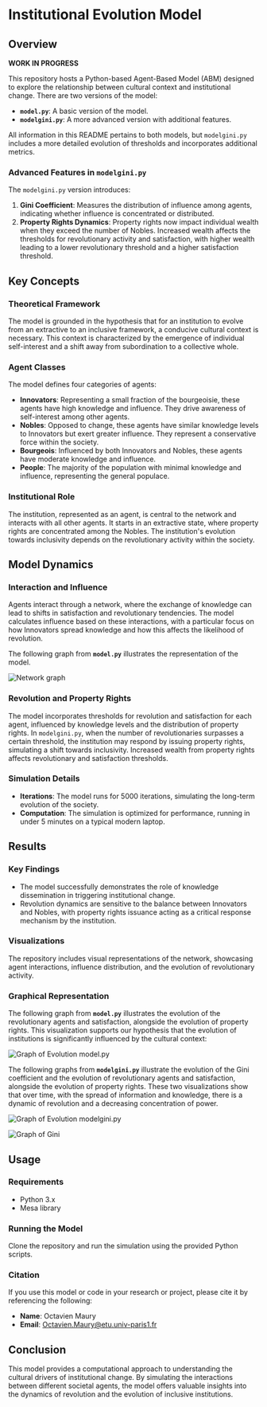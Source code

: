 # Institutional Evolution Model

## Overview

**WORK IN PROGRESS**

This repository hosts a Python-based Agent-Based Model (ABM) designed to explore the relationship between cultural context and institutional change. There are two versions of the model:

- **`model.py`**: A basic version of the model.
- **`modelgini.py`**: A more advanced version with additional features.

All information in this README pertains to both models, but `modelgini.py` includes a more detailed evolution of thresholds and incorporates additional metrics.

### Advanced Features in `modelgini.py`
The `modelgini.py` version introduces:
1. **Gini Coefficient**: Measures the distribution of influence among agents, indicating whether influence is concentrated or distributed.
2. **Property Rights Dynamics**: Property rights now impact individual wealth when they exceed the number of Nobles. Increased wealth affects the thresholds for revolutionary activity and satisfaction, with higher wealth leading to a lower revolutionary threshold and a higher satisfaction threshold.

## Key Concepts

### Theoretical Framework
The model is grounded in the hypothesis that for an institution to evolve from an extractive to an inclusive framework, a conducive cultural context is necessary. This context is characterized by the emergence of individual self-interest and a shift away from subordination to a collective whole.

### Agent Classes
The model defines four categories of agents:
- **Innovators**: Representing a small fraction of the bourgeoisie, these agents have high knowledge and influence. They drive awareness of self-interest among other agents.
- **Nobles**: Opposed to change, these agents have similar knowledge levels to Innovators but exert greater influence. They represent a conservative force within the society.
- **Bourgeois**: Influenced by both Innovators and Nobles, these agents have moderate knowledge and influence.
- **People**: The majority of the population with minimal knowledge and influence, representing the general populace.

### Institutional Role
The institution, represented as an agent, is central to the network and interacts with all other agents. It starts in an extractive state, where property rights are concentrated among the Nobles. The institution's evolution towards inclusivity depends on the revolutionary activity within the society.

## Model Dynamics

### Interaction and Influence
Agents interact through a network, where the exchange of knowledge can lead to shifts in satisfaction and revolutionary tendencies. The model calculates influence based on these interactions, with a particular focus on how Innovators spread knowledge and how this affects the likelihood of revolution.

The following graph from **`model.py`** illustrates the representation of the model.

![Network graph](Results/newplot-4.png)

### Revolution and Property Rights
The model incorporates thresholds for revolution and satisfaction for each agent, influenced by knowledge levels and the distribution of property rights. In `modelgini.py`, when the number of revolutionaries surpasses a certain threshold, the institution may respond by issuing property rights, simulating a shift towards inclusivity. Increased wealth from property rights affects revolutionary and satisfaction thresholds.

### Simulation Details
- **Iterations**: The model runs for 5000 iterations, simulating the long-term evolution of the society.
- **Computation**: The simulation is optimized for performance, running in under 5 minutes on a typical modern laptop.

## Results

### Key Findings
- The model successfully demonstrates the role of knowledge dissemination in triggering institutional change.
- Revolution dynamics are sensitive to the balance between Innovators and Nobles, with property rights issuance acting as a critical response mechanism by the institution.

### Visualizations
The repository includes visual representations of the network, showcasing agent interactions, influence distribution, and the evolution of revolutionary activity.

### Graphical Representation
The following graph from **`model.py`** illustrates the evolution of the revolutionary agents and satisfaction, alongside the evolution of property rights. This visualization supports our hypothesis that the evolution of institutions is significantly influenced by the cultural context:

![Graph of Evolution **`model.py`**](Results/trilpetterevosatis_step_4999.png)

The following graphs from **`modelgini.py`** illustrate the evolution of the Gini coefficient and the evolution of revolutionary agents and satisfaction, alongside the evolution of property rights. These two visualizations show that over time, with the spread of information and knowledge, there is a dynamic of revolution and a decreasing concentration of power.

![Graph of Evolution **`modelgini.py`**](Results/EvolutionToutGINI.png)

![Graph of Gini](Results/GINI.png)

## Usage

### Requirements
- Python 3.x
- Mesa library

### Running the Model
Clone the repository and run the simulation using the provided Python scripts.

### Citation
If you use this model or code in your research or project, please cite it by referencing the following:
- **Name**: Octavien Maury
- **Email**: Octavien.Maury@etu.univ-paris1.fr

## Conclusion

This model provides a computational approach to understanding the cultural drivers of institutional change. By simulating the interactions between different societal agents, the model offers valuable insights into the dynamics of revolution and the evolution of inclusive institutions.

